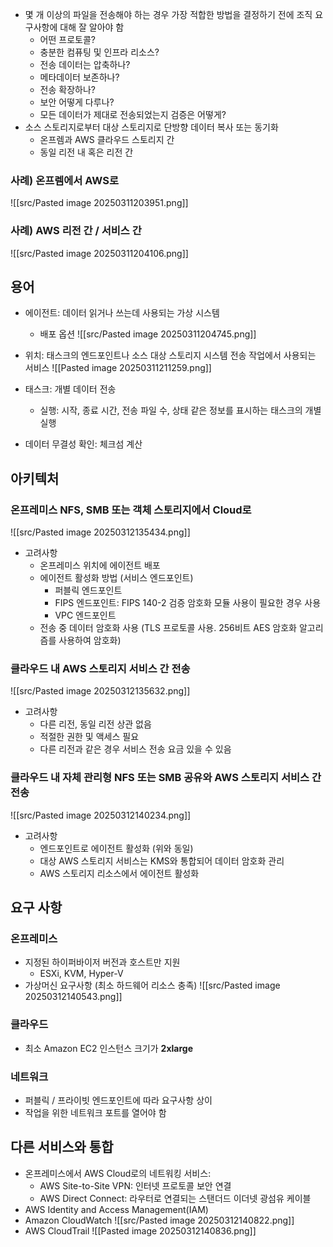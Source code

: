 - 몇 개 이상의 파일을 전송해야 하는 경우 가장 적합한 방법을 결정하기 전에 조직 요구사항에 대해 잘 알아야 함
	- 어떤 프로토콜?
	- 충분한 컴퓨팅 및 인프라 리소스?
	- 전송 데이터는 압축하나?
	- 메타데이터 보존하나?
	- 전송 확장하나?
	- 보안 어떻게 다루나?
	- 모든 데이터가 제대로 전송되었는지 검증은 어떻게?
- 소스 스토리지로부터 대상 스토리지로 단방향 데이터 복사 또는 동기화
	- 온프렘과 AWS 클라우드 스토리지 간
	- 동일 리전 내 혹은 리전 간 


### 사례) 온프렘에서 AWS로

![[src/Pasted image 20250311203951.png]]

### 사례) AWS 리전 간 / 서비스 간

![[src/Pasted image 20250311204106.png]]


## 용어
- 에이전트: 데이터 읽거나 쓰는데 사용되는 가상 시스템
	- 배포 옵션
![[src/Pasted image 20250311204745.png]]
- 위치: 태스크의 엔드포인트나 소스 대상 스토리지 시스템 전송 작업에서 사용되는 서비스
![[Pasted image 20250311211259.png]]

- 태스크: 개별 데이터 전송
	- 실행: 시작, 종료 시간, 전송 파일 수, 상태 같은 정보를 표시하는 태스크의 개별 실행
- 데이터 무결성 확인: 체크섬 계산

## 아키텍처

### 온프레미스 NFS, SMB 또는 객체 스토리지에서 Cloud로
![[src/Pasted image 20250312135434.png]]
- 고려사항
	- 온프레미스 위치에 에이전트 배포
	- 에이전트 활성화 방법 (서비스 엔드포인트)
		- 퍼블릭 엔드포인트
		- FIPS 엔드포인트: FIPS 140-2 검증 암호화 모듈 사용이 필요한 경우 사용
		- VPC 엔드포인트
	- 전송 중 데이터 암호화 사용 (TLS 프로토콜 사용. 256비트 AES 암호화 알고리즘를 사용하여 암호화)

### 클라우드 내 AWS 스토리지 서비스 간 전송
![[src/Pasted image 20250312135632.png]]
- 고려사항
	- 다른 리전, 동일 리전 상관 없음
	- 적절한 권한 및 액세스 필요
	- 다른 리전과 같은 경우 서비스 전송 요금 있을 수 있음

### 클라우드 내 자체 관리형 NFS 또는 SMB 공유와 AWS 스토리지 서비스 간 전송
![[src/Pasted image 20250312140234.png]]
- 고려사항
	- 엔드포인트로 에이전트 활성화 (위와 동일)
	- 대상 AWS 스토리지 서비스는 KMS와 통합되어 데이터 암호화 관리
	- AWS 스토리지 리소스에서 에이전트 활성화

## 요구 사항
### 온프레미스
- 지정된 하이퍼바이저 버전과 호스트만 지원
	- ESXi, KVM, Hyper-V
- 가상머신 요구사항 (최소 하드웨어 리소스 충족)
![[src/Pasted image 20250312140543.png]]

### 클라우드
- 최소 Amazon EC2 인스턴스 크기가 **2xlarge**

### 네트워크
- 퍼블릭 / 프라이빗 엔드포인트에 따라 요구사항 상이
- 작업을 위한 네트워크 포트를 열어야 함

## 다른 서비스와 통합
- 온프레미스에서 AWS Cloud로의 네트워킹 서비스:
    - AWS Site-to-Site VPN: 인터넷 프로토콜 보안 연결
    - AWS Direct Connect: 라우터로 연결되는 스탠더드 이더넷 광섬유 케이블
- AWS Identity and Access Management(IAM)
- Amazon CloudWatch
![[src/Pasted image 20250312140822.png]]
- AWS CloudTrail
![[Pasted image 20250312140836.png]]